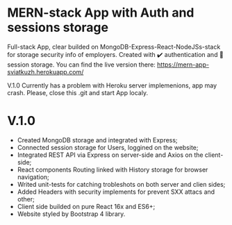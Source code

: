 # MERN-stack App with Auth and sessions storage
Full-stack App, clear builded on MongoDB-Express-React-NodeJSs-stack for storage security info of employers. Created with ✔️ authentication and 🏰 session storage. 
You can find the live version there: https://mern-app-sviatkuzh.herokuapp.com/

V.1.0 Currently has a problem with Heroku server implemenions, app may crash. Please, close this .git and start App localy.

# V.1.0
 - Created MongoDB storage and integrated with Express;
 - Connected session storage for Users, loggined on the website;
 - Integrated REST API via Express on server-side and Axios on the client-side;
 - React components Routing linked with History storage for browser navigation;
 - Writed unit-tests for catching trobleshots on both server and clien sides;
 - Added Headers with security implements for prevent SXX attacs and other;
 - Client side builded on pure React 16x and ES6+;
 - Website styled by Bootstrap 4 library.
